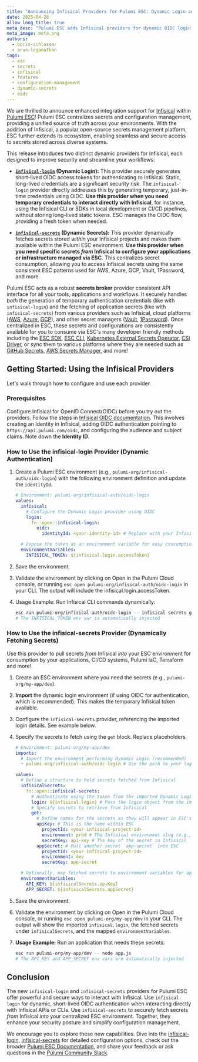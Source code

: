```yaml
---
title: "Announcing Infisical Providers for Pulumi ESC: Dynamic Login and Dynamic Secrets"
date: 2025-04-28
allow_long_title: true
meta_desc: "Pulumi ESC adds Infisical providers for dynamic OIDC login and centralized secret fetching, enhancing security and simplifying management."
meta_image: meta.png
authors:
  - boris-schlosser
  - arun-loganathan
tags:
  - esc
  - secrets
  - infisical
  - features
  - configuration-management
  - dynamic-secrets
  - oidc
---
```


We are thrilled to announce enhanced integration support for [Infisical](https://infisical.com/) within [Pulumi ESC](/product/esc)! Pulumi ESC centralizes secrets and configuration management, providing a unified source of truth across your environments. With the addition of Infisical, a popular open-source secrets management platform, ESC further extends its ecosystem, enabling seamless and secure access to secrets stored across diverse systems.

<!--more-->

This release introduces two distinct dynamic providers for Infisical, each designed to improve security and streamline your workflows:

* **[`infisical-login`](/docs/esc/integrations/dynamic-login-credentials/infisical-login/) (Dynamic Login):** This provider securely generates short-lived OIDC access tokens for authenticating *to* Infisical. Static, long-lived credentials are a significant security risk. The `infisical-login` provider directly addresses this by generating temporary, just-in-time credentials using OIDC. **Use this provider when you need temporary credentials to interact directly with Infisical**, for instance, using the Infisical CLI or SDKs in local development or CI/CD pipelines, without storing long-lived static tokens. ESC manages the OIDC flow, providing a fresh token when needed.

* **[`infisical-secrets`](/docs/esc/integrations/dynamic-secrets/infisical-secrets/) (Dynamic Secrets):** This provider dynamically fetches secrets stored *within* your Infisical projects and makes them available within the Pulumi ESC environment. **Use this provider when you need specific secrets *from* Infisical to configure your applications or infrastructure managed via ESC.** This centralizes secret consumption, allowing you to access Infisical secrets using the same consistent ESC patterns used for AWS, Azure, GCP, Vault, 1Password, and more.

Pulumi ESC acts as a robust **secrets broker** provider consistent API interface for all your tools, applications and workflows. It securely handles *both* the generation of temporary authentication credentials (like with `infisical-login`) and the fetching of application secrets (like with `infisical-secrets`) from various providers such as Infisical, cloud platforms ([AWS](/docs/esc/integrations/dynamic-secrets/aws-secrets/), [Azure](/docs/esc/integrations/dynamic-secrets/azure-secrets/), [GCP](/docs/esc/integrations/dynamic-secrets/gcp-secrets/)), and other secret managers ([Vault](/docs/esc/integrations/dynamic-secrets/vault-secrets/), [1Password](/docs/esc/integrations/dynamic-secrets/1password-secrets/)). Once centralized in ESC, these secrets and configurations are consistently available for you to consume via ESC's many developer friendly methods including the [ESC SDK](/docs/esc/development/languages-sdks/), [ESC CLI](/docs/esc/cli/), [Kubernetes External Secrets Operator](/docs/esc/integrations/kubernetes/external-secrets-operator/), [CSI Driver](/docs/esc/integrations/kubernetes/secret-store-csi-driver/), or sync them to various platforms where they are needed such as [GitHub Secrets](https://github.com/pulumi/esc-examples/tree/main/sync/github-secrets), [AWS Secrets Manager](https://github.com/pulumi/esc-examples/tree/main/sync/aws-secrets-manager), and more!

## Getting Started: Using the Infisical Providers

Let's walk through how to configure and use each provider.

### Prerequisites

Configure Infisical for OpenID Connect(OIDC) before you try out the providers. Follow the steps in [Infisical OIDC documentation](/docs/esc/environments/configuring-oidc/infisical/). This involves creating an Identity in Infisical, adding OIDC authentication pointing to `https://api.pulumi.com/oidc`, and configuring the audience and subject claims. Note down the **Identity ID**.

### How to Use the infisical-login Provider (Dynamic Authentication)

1. Create a Pulumi ESC environment (e.g., `pulumi-org/infisical-auth/oidc-login`) with the following environment definition and update the `identityId`.

    ```yaml
    # Environment: pulumi-org/infisical-auth/oidc-login
    values:
      infisical:
        # Configure the Dynamic Login provider using OIDC
        login:
          fn::open::infisical-login:
            oidc:
              identityId: <your-identity-id> # Replace with your Infisical Identity ID

      # Expose the token as an environment variable for easy consumption
      environmentVariables:
        INFISICAL_TOKEN: ${infisical.login.accessToken}
    ```

1. Save the environment.
1. Validate the environment by clicking on Open in the Pulumi Cloud console, or running `esc open pulumi-org/infisical-auth/oidc-login` in your CLI. The output will include the infisical.login.accessToken.
1. Usage Example: Run Infisical CLI commands dynamically:

    ```bash
    esc run pulumi-org/infisical-auth/oidc-login -- infisical secrets get API_KEY --projectId=<your-project-id>
    # The INFISICAL_TOKEN env var is automatically injected
    ```

### How to Use the infisical-secrets Provider (Dynamically Fetching Secrets)

Use this provider to pull secrets *from* Infisical *into* your ESC environment for consumption by your applications, CI/CD systems, Pulumi IaC, Terraform and more!

1. Create an ESC environment where you need the secrets (e.g., `pulumi-org/my-app/dev`).
1. **Import** the dynamic login environment (if using OIDC for authentication, which is recommended). This makes the temporary Infisical token available.
1. Configure the `infisical-secrets` provider, referencing the imported login details. See example below.
1. Specify the secrets to fetch using the `get` block. Replace placeholders.

    ```yaml
    # Environment: pulumi-org/my-app/dev
    imports:
      # Import the environment performing Dynamic Login (recommended)
      - pulumi-org/infisical-auth/oidc-login # Use the path to your login environment

    values:
      # Define a structure to hold secrets fetched from Infisical
      infisicalSecrets:
        fn::open::infisical-secrets:
          # Authenticate using the token from the imported Dynamic Login environment
          login: ${infisical.login} # Pass the login object from the import
          # Specify secrets to retrieve from Infisical
          get:
            # Define names for the secrets as they will appear in ESC's output under 'infisicalSecrets'
            apiKey: # This is the name within ESC
              projectId: <your-infisical-project-id>
              environment: prod # The Infisical environment slug (e.g., 'prod', 'dev')
              secretKey: api-key # The key of the secret in Infisical
            appSecret: # Pull another secret `app-secret` into ESC
              projectId: <your-infisical-project-id>
              environment: dev
              secretKey: app-secret

      # Optionally, map fetched secrets to environment variables for application consumption
      environmentVariables:
        API_KEY: ${infisicalSecrets.apiKey}
        APP_SECRET: ${infisicalSecrets.appSecret}
    ```

1. Save the environment.
1. Validate the environment by clicking on Open in the Pulumi Cloud console, or running `esc open pulumi-org/my-app/dev` in your CLI. The output will show the imported `infisical.login`, the fetched secrets under `infisicalSecrets`, and the mapped `environmentVariables`.
1. **Usage Example:** Run an application that needs these secrets:

    ```bash
    esc run pulumi-org/my-app/dev -- node app.js
    # The API_KEY and APP_SECRET env vars are automatically injected
    ```

## Conclusion

The new `infisical-login` and `infisical-secrets` providers for Pulumi ESC offer powerful and secure ways to interact with Infisical. Use `infisical-login` for dynamic, short-lived OIDC authentication when interacting directly with Infisical APIs or CLIs. Use `infisical-secrets` to securely fetch secrets *from* Infisical *into* your centralized ESC environment. Together, they enhance your security posture and simplify configuration management.

We encourage you to explore these new capabilities. Dive into the [infisical-login](/docs/esc/integrations/dynamic-login-credentials/infisical-login/), [infisical-secrets](/docs/esc/integrations/dynamic-secrets/infisical-secrets/) for detailed configuration options, check out the broader [Pulumi ESC Documentation](/docs/esc/), and share your feedback or ask questions in the [Pulumi Community Slack](https://slack.pulumi.com/).
